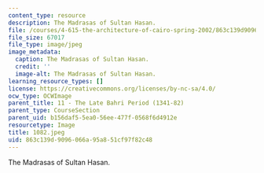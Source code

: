 ```yaml
---
content_type: resource
description: The Madrasas of Sultan Hasan.
file: /courses/4-615-the-architecture-of-cairo-spring-2002/863c139d9096066a95a851cf97f82c48_1082.jpeg
file_size: 67017
file_type: image/jpeg
image_metadata:
  caption: The Madrasas of Sultan Hasan.
  credit: ''
  image-alt: The Madrasas of Sultan Hasan.
learning_resource_types: []
license: https://creativecommons.org/licenses/by-nc-sa/4.0/
ocw_type: OCWImage
parent_title: 11 - The Late Bahri Period (1341-82)
parent_type: CourseSection
parent_uid: b156daf5-5ea0-56ee-477f-0568f6d4912e
resourcetype: Image
title: 1082.jpeg
uid: 863c139d-9096-066a-95a8-51cf97f82c48
---
```

The Madrasas of Sultan Hasan.